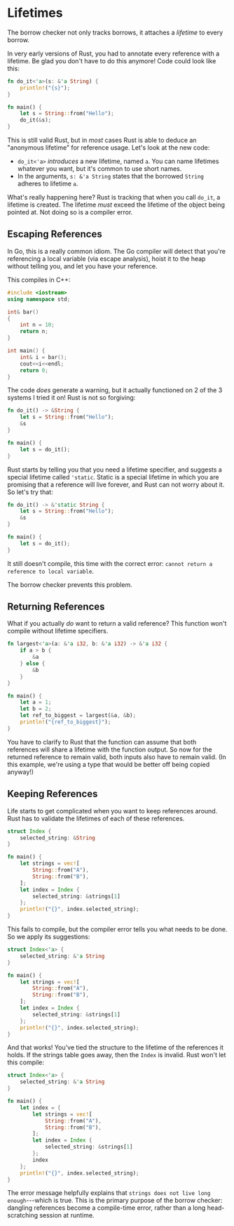 # Lifetimes

The borrow checker not only tracks borrows, it attaches a *lifetime* to every borrow.

In very early versions of Rust, you had to annotate every reference with a lifetime. Be glad you don't have to do this anymore! Code could look like this:

```rust
fn do_it<'a>(s: &'a String) {
    println!("{s}");
}

fn main() {
    let s = String::from("Hello");
    do_it(&s);
}
```

This is still valid Rust, but in *most* cases Rust is able to deduce an "anonymous lifetime" for reference usage. Let's look at the new code:

* `do_it<'a>` *introduces* a new lifetime, named `a`. You can name lifetimes whatever you want, but it's common to use short names.
* In the arguments, `s: &'a String` states that the borrowed `String` adheres to lifetime `a`.

What's really happening here? Rust is tracking that when you call `do_it`, a lifetime is created. The lifetime *must* exceed the lifetime of the object being pointed at. Not doing so is a compiler error.

## Escaping References

In Go, this is a really common idiom. The Go compiler will detect that you're referencing a local variable (via escape analysis), hoist it to the heap without telling you, and let you have your reference.

This compiles in C++:

```c++
#include <iostream>
using namespace std;

int& bar()
{
    int n = 10;
    return n;
}

int main() {
    int& i = bar();
    cout<<i<<endl;
    return 0;
}
```

The code *does* generate a warning, but it actually functioned on 2 of the 3 systems I tried it on! Rust is not so forgiving:

```rust
fn do_it() -> &String {
    let s = String::from("Hello");
    &s
}

fn main() {
    let s = do_it();
}
```

Rust starts by telling you that you need a lifetime specifier, and suggests a special lifetime called `'static`. Static is a special lifetime in which you are promising that a reference will live forever, and Rust can not worry about it. So let's try that:

```rust
fn do_it() -> &'static String {
    let s = String::from("Hello");
    &s
}

fn main() {
    let s = do_it();
}
```

It still doesn't compile, this time with the correct error: `cannot return a reference to local variable`.

The borrow checker prevents this problem.

## Returning References

What if you actually *do* want to return a valid reference? This function won't compile without lifetime specifiers.

```rust
fn largest<'a>(a: &'a i32, b: &'a i32) -> &'a i32 {
    if a > b {
        &a
    } else {
        &b
    }
}

fn main() {
    let a = 1;
    let b = 2;
    let ref_to_biggest = largest(&a, &b);
    println!("{ref_to_biggest}");
}
```

You have to clarify to Rust that the function can assume that both references will share a lifetime with the function output. So now for the returned reference to remain valid, both inputs also have to remain valid. (In this example, we're using a type that would be better off being copied anyway!)

## Keeping References

Life starts to get complicated when you want to keep references around. Rust has to validate the lifetimes of each of these references.

```rust
struct Index {
    selected_string: &String
}

fn main() {
    let strings = vec![
        String::from("A"),
        String::from("B"),
    ];
    let index = Index {
        selected_string: &strings[1]
    };
    println!("{}", index.selected_string);
}
```

This fails to compile, but the compiler error tells you what needs to be done. So we apply its suggestions:

```rust
struct Index<'a> {
    selected_string: &'a String
}

fn main() {
    let strings = vec![
        String::from("A"),
        String::from("B"),
    ];
    let index = Index {
        selected_string: &strings[1]
    };
    println!("{}", index.selected_string);
}
```

And that works! You've tied the structure to the lifetime of the references it holds. If the strings table goes away, then the `Index` is invalid. Rust won't let this compile:

```rust
struct Index<'a> {
    selected_string: &'a String
}

fn main() {
    let index = {
        let strings = vec![
            String::from("A"),
            String::from("B"),
        ];
        let index = Index {
            selected_string: &strings[1]
        };
        index
    };
    println!("{}", index.selected_string);
}
```

The error message helpfully explains that `strings does not live long enough`---which is true. This is the primary purpose of the borrow checker: dangling references become a compile-time error, rather than a long head-scratching session at runtime.